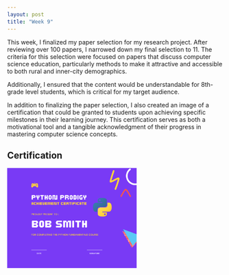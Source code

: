 ```yaml
---
layout: post
title: "Week 9"
---
```



This week, I finalized my paper selection for my research project. 
After reviewing over 100 papers, I narrowed down my final selection to 11.
The criteria for this selection were focused on papers that discuss computer science education, 
particularly methods to make it attractive and accessible to both rural and inner-city demographics.



Additionally, I ensured that the content would be understandable for 8th-grade level students, which is critical for my target audience.

In addition to finalizing the paper selection, I also created an image of a certification that could be granted to students upon achieving specific milestones in their learning journey.
This certification serves as both a motivational tool and a tangible acknowledgment of their progress in mastering computer science concepts.


## Certification

<img src="../images/Python_Certificate.jpeg" alt="Certificate" width="60%">

